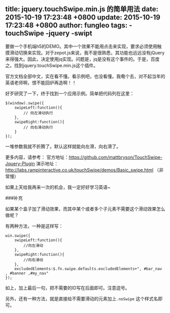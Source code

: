 title: jquery.touchSwipe.min.js 的简单用法
date: 2015-10-19 17:23:48 +0800
update: 2015-10-19 17:23:48 +0800
author: fungleo
tags:
    -touchSwipe
    -jquery
    -swipt
---

要做一个手机端h5的DEMO。其中一个效果不能用点击来实现，要求必须使用触摸滑动切换来实现。对于zepot.js来说，我不是很熟悉，其功能也远远没有jQuery来得强大。因此，决定使用jq实现。问题是，jq是没有这个事件的。于是，百度之。找到jquery.touchSwipe.min.js这个插件。

官方文档全部中文，实在看不懂。看示例吧，也没看懂。我嘞个去，对不起当年的英语老师啊，恨不能回炉再造啊！！

好歹研究了一下，终于找到一个应用示例。简单把代码列在这里：

```
$(window).swipe({
	swipeLeft:function(){
		// 向左滑动执行
	},
	swipeRight:function(){
		// 向右滑动执行
	}
});
```
一堆参数我就不折腾了。默认这样就能向左滑，向右滑了。

更多内容，请参考：
官方地址：https://github.com/mattbryson/TouchSwipe-Jquery-Plugin
演示地址：http://labs.rampinteractive.co.uk/touchSwipe/demos/Basic_swipe.html （非常慢）

如果上天给我再来一次的机会，我一定好好学习英语~

###补充

如果某个盒子加了滑动效果，而其中某个或者多个子元素不需要这个滑动效果怎么做呢？

有两种方法，一种是这样写：
```
win.swipe({
	swipeLeft:function(){
		//向左滑动
	},
	swipeRight:function(){
		//向右滑动
	},
	excludedElements:$.fn.swipe.defaults.excludedElements+", #bar_nav , #banner ,#my_nav"
});
```
如上，加上最后一句，把不需要的ID写在后面即可。注意逗号。

另外，还有一种方法，就是直接给不需要滑动的元素加上`.noSwipe` 这个样式名即可。